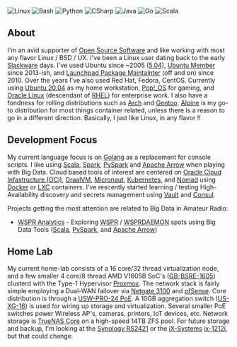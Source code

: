 ![Linux](https://img.shields.io/badge/Linux-Advanced-teal?style=flat-square)
![Bash](https://img.shields.io/badge/Bash-Advanced-teal?style=flat-square)
![Python](https://img.shields.io/badge/Python-Advanced-teal?style=flat-square)
![CSharp](https://img.shields.io/badge/CSharp-Intermediate-ffea00?style=flat-square)
![Java](https://img.shields.io/badge/Java-Intermediate-ffea00?style=flat-square)
![Go](https://img.shields.io/badge/Go-Learning-orange?style=flat-square)
![Scala](https://img.shields.io/badge/Scala-Learning-orange?style=flat-square)

## About

I'm an avid supporter of [Open Source Software][] and like working with most any flavor Linux / BSD / UX. I've been a Linux user dating back to the early [Slackware][] days. I've used Ubuntu since ~2005 ([5.04][]), [Ubuntu Member][] since 2013-ish, and [Launchpad Package Maintainter][] (off and on) since  2010. Over the years I've also used Red Hat, Fedora, CentOS. Currently using [Ubuntu 20.04][] as my home workstation, [Pop\!_OS][] for gaming, and [Oracle Linux][] (descendant of [RHEL][]) for enterprise work. I also have a fondness for rolling distributions such as [Arch][] and [Gentoo][]. [Alpine][] is my go-to distribution for most things container related, unless there is a reason to go in a different direction. Basically, I just like Linux, in any flavor !!

## Development Focus

My current language focus is on [Golang][] as a replacement for console scripts. I like using [Scala][], [Spark][], [PySpark][] and [Apache Arrow][] when playing  with Big Data. Cloud based tools of interest are centered on [Oracle Cloud Infastructure (OCI)], [GraalVM], [Micronaut], [Kubernetes][], and [Nomad][] using [Docker][] or [LXC][] containers. I've rescently started learning / testing High-Availability discovery and secrets management using [Vault][] and [Consul][].

Projects getting the most attention are related to Big Data in Amateur Radio:

- [WSPR Analytics] - Exploring [WSPR][] / [WSPRDAEMON][] spots using Big Data Tools ([Scala][], [PySpark], and [Apache Arrow][])

## Home Lab

My current home-lab consists of a 16 core/32 thread virtualization node, and a few smaller 4 core/8 thread AMD V1605B SoC's ([GB-BSRE-1605][]) clusterd with the Type-1 Hypervisor [Proxmox][]. The network stack is fairly simple employing a Dual-WAN failover via [Netgate 3100][] and [pfSense][]. Core distribution is through a [USW-PRO-24 PoE][]. A 10GB aggregation switch ([US-XG-16][]) is used for wiring up storage and virtualization. Several smaller PoE switches power Wireless AP's, cameras, printers, IoT devices, etc. Network storage is [TrueNAS Core][] on a high-speed 14TB ZFS pool. For future storage and backup, I'm looking at the [Synology RS2421][] or the [iX-Systems][] [ix-1212i][], but that could change. 

<!--
- [JTSDK64 Tools Documentation][] Principal, and current author
- [JTSDK Founding Developer][] - Original Author
- [JTSDK@groups.io] - Owner, and community contributor
- [JTSDK Tools Gthub Project][] - Contributor
-->

<!-- Page Links-->
[Open Source Software]: https://opensource.com/resources/what-open-source
[Golang]: https://golang.org/
[WSPR Analytics]: https://github.com/KI7MT/wspr-analytics
[WSPR]: https://www.physics.princeton.edu/pulsar/k1jt/wspr.html
[WSJTX UDP REST API]: https://github.com/KI7MT/wsjtx-logapi-go
[WSJT-X]: https://www.physics.princeton.edu/pulsar/k1jt/wsjtx.html
[5.04]: http://old-releases.ubuntu.com/releases/
[Ubuntu Member]: https://wiki.ubuntu.com/KI7MT
[Spark]: https://spark.apache.org/
[Scala]: https://scala-lang.org/
[PySpark]: https://spark.apache.org/docs/latest/api/python/index.html
[Apache Arrow]: https://arrow.apache.org/
[Slackware]: https://en.wikipedia.org/wiki/Slackware
[Launchpad Package Maintainter]: https://launchpad.net/~ki7mt
[JTSDK64 Tools Documentation]: https://jtsdk.github.io/jtsdk64-tools/
[JTSDK Founding Developer]: https://sourceforge.net/projects/jtsdk/
[JTSDK@groups.io]: https://groups.io/g/JTSDK
[Knoppix]: http://knoppix.net/
[Arch]: https://archlinux.org/
[Arch Linux]: https://archlinux.org/
[Gentoo]: https://www.gentoo.org/
[JTSDK Tools Gthub Project]: https://github.com/JTSDK
[WSPRDAEMON]: http://wsprdaemon.org/
[Alpine]: https://www.alpinelinux.org/
[HashiCorp Vagrant]: https://www.vagrantup.com/
[Docker]: https://www.docker.com/
[Scala]: https://scala-lang.org/
[Oracle Cloud Infastructure (OCI)]: https://www.oracle.com/cloud/
[Micronaut]: https://micronaut-projects.github.io/micronaut-oracle-cloud/latest/guide/
[GraalVM]: https://www.graalvm.org/
[Java]: https://www.oracle.com/java/
[Kubernetes]: https://kubernetes.io/
[Nomad]: https://www.nomadproject.io/
[Proxmox]: https://www.proxmox.com/en/
[pfSense]: https://www.pfsense.org/
[US-XG-16]: https://store.ui.com/collections/unifi-network-switching/products/unifi-switch-16-xg
[Switch Pro 24 PoE]: https://store.ui.com/collections/unifi-network-switching/products/usw-pro-24-poe
[TrueNAS Core]: https://www.truenas.com/truenas-core/
[LXC]: https://linuxcontainers.org/lxc/introduction/
[GB-BSRE-1605]:https://www.gigabyte.com/us/Mini-PcBarebone/GB-BSRE-1605-rev-10#kf
[USW-PRO-24 PoE]: https://store.ui.com/collections/unifi-network-switching/products/usw-pro-24-poe
[Ubuntu 20.04]: https://ubuntu.com/
[Oracle Linux]: https://www.oracle.com/linux/
[RHEL]: https://www.redhat.com/en/technologies/linux-platforms/enterprise-linux
[Pop\!_OS]: https://pop.system76.com/
[Synology RS2421]: https://www.synology.com/en-us/products/RS2421+
[Netgate 3100]: https://shop.netgate.com/products/3100-base-pfsense
[Consul]: https://www.consul.io/
[Vault]: https://www.vaultproject.io/
[ix-1212i]: https://www.ixsystems.com/ix-server-family/rackmount-servers/ix-1212i/
[iX-Systems]: https://www.ixsystems.com/


<!--
**KI7MT/KI7MT** is a ✨ _special_ ✨ repository because its `README.md` (this file) appears on your GitHub profile.

Here are some ideas to get you started:

- 🔭 I’m currently working on ...
- 🌱 I’m currently learning ...
- 👯 I’m looking to collaborate on ...
- 🤔 I’m looking for help with ...
- 💬 Ask me about ...
- 📫 How to reach me: ...
- 😄 Pronouns: ...
- ⚡ Fun fact: ...
-->
